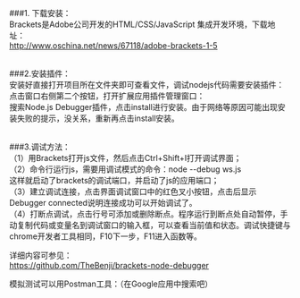 ###1. 下载安装：<br>
Brackets是Adobe公司开发的HTML/CSS/JavaScript 集成开发环境，下载地址：<br>
http://www.oschina.net/news/67118/adobe-brackets-1-5<br><br>


###2.安装插件：<br>
安装好直接打开项目所在文件夹即可查看文件，调试nodejs代码需要安装插件：<br>
点击窗口右侧第二个按钮，打开扩展应用插件管理窗口：<br>
搜索Node.js Debugger插件，点击install进行安装。由于网络等原因可能出现安装失败的提示，没关系，重新再点击install安装。<br><br>

###3.调试方法：<br>
（1）用Brackets打开js文件，然后点击Ctrl+Shift+I打开调试界面；<br>
（2）命令行运行js，需要用调试模式的命令：node --debug ws.js<br>
这样就启动了brackets的调试端口，并启动了js的应用端口；<br>
（3）建立调试连接，点击界面调试窗口中的红色叉小按钮，点击后显示Debugger connected说明连接成功可以开始调试了。<br>
（4）打断点调试，点击行号可添加或删除断点。程序运行到断点处自动暂停，手动复制代码或变量名到调试窗口的输入框，可以查看当前值和状态。调试快捷键与chrome开发者工具相同，F10下一步，F11进入函数等。<br>

详细内容可参见：<br>
https://github.com/TheBenji/brackets-node-debugger<br>



模拟测试可以用Postman工具：（在Google应用中搜索吧）
